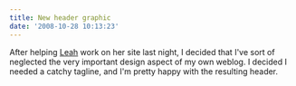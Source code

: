 ```yaml
---
title: New header graphic
date: '2008-10-28 10:13:23'
---
```



After helping [Leah](http://lrmarks.wordpress.com/) work on her site last night, I decided that I've sort of neglected the very important design aspect of my own weblog. I decided I needed a catchy tagline, and I'm pretty happy with the resulting header.


